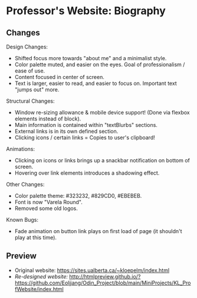 # Professor's Website: Biography
## Changes
Design Changes:
* Shifted focus more towards "about me" and a minimalist style.
* Color palette muted, and easier on the eyes. Goal of professionalism / ease of use. 
* Content focused in center of screen.
* Text is larger, easier to read, and easier to focus on. Important text "jumps out" more.

Structural Changes:
* Window re-sizing allowance & mobile device support! (Done via flexbox elements instead of block).
* Main information is contained within "textBlurbs" sections.
* External links is in its own defined section.
* Clicking icons / certain links = Copies to user's clipboard!

Animations:
* Clicking on icons or links brings up a snackbar notification on bottom of screen. 
* Hovering over link elements introduces a shadowing effect.

Other Changes:
* Color palette theme: #323232, #829CD0, #EBEBEB.
* Font is now "Varela Round".
* Removed some old logos.

Known Bugs:
* Fade animation on button link plays on first load of page (it shouldn't play at this time).

## Preview
* Original website: https://sites.ualberta.ca/~kloepelm/index.html
* *Re-designed website:* http://htmlpreview.github.io/?https://github.com/Eoljjang/Odin_Project/blob/main/MiniProjects/KL_ProfWebsite/index.html